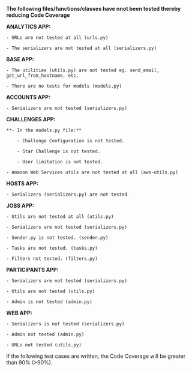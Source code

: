 **The following files/functions/classes have nnot been tested thereby reducing Code Coverage**


**ANALYTICS APP:**

	- URLs are not tested at all (urls.py)
	
	- The serializers are not tested at all (serializers.py)


**BASE APP:**

	- The utilities (utils.py) are not tested eg. send_email, get_url_from_hostname, etc.
	
	- There are no tests for models (models.py)


**ACCOUNTS APP:**

	- Serializers are not tested (serializers.py)


**CHALLENGES APP:**

	**- In the models.py file:**
	
		- Challenge Configuration is not tested.
		
		- Star Challenge is not tested.
		
		- User limitation is not tested.

	- Amazon Web Services utils are not tested at all (aws-utils.py)


**HOSTS APP:**

	- Serializers (serializers.py) are not tested


**JOBS APP:**

	- Utils are not tested at all (utils.py)
	
	- Serializers are not tested (serializers.py)
	
	- Sender.py is not tested. (sender.py)
	
	- Tasks are not tested. (tasks.py)
	
	- Filters not tested. (filters.py)


**PARTICIPANTS APP:**

	- Serializers are not tested (serializers.py)
	
	- Utils are not tested (utils.py)
	
	- Admin is not tested (admin.py)


**WEB APP:**

	- Serializers is not tested (serializers.py)
	
	- Admin not tested (admin.py)
	
	- URLs not tested (utils.py)


If the following test cases are written, the Code Coverage will be greater than 90% (>90%).
